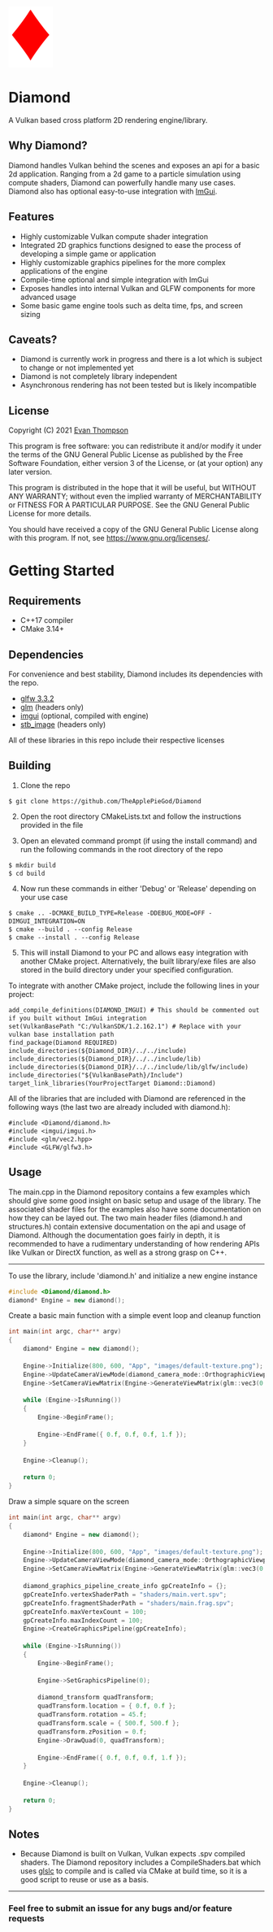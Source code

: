 ![Logo](logo.png)

# Diamond

A Vulkan based cross platform 2D rendering engine/library.

## Why Diamond?

Diamond handles Vulkan behind the scenes and exposes an api for a basic 2d application. Ranging from a 2d game to a particle simulation using compute shaders, Diamond can powerfully handle many use cases. Diamond also has optional easy-to-use integration with [ImGui](https://github.com/ocornut/imgui).

## Features
- Highly customizable Vulkan compute shader integration
- Integrated 2D graphics functions designed to ease the process of developing a simple game or application
- Highly customizable graphics pipelines for the more complex applications of the engine
- Compile-time optional and simple integration with ImGui 
- Exposes handles into internal Vulkan and GLFW components for more advanced usage
- Some basic game engine tools such as delta time, fps, and screen sizing 

## Caveats?

- Diamond is currently work in progress and there is a lot which is subject to change or not implemented yet
- Diamond is not completely library independent
- Asynchronous rendering has not been tested but is likely incompatible 

## License
Copyright (C) 2021 [Evan Thompson](https://evanthompson.site/)

This program is free software: you can redistribute it and/or modify
it under the terms of the GNU General Public License as published by
the Free Software Foundation, either version 3 of the License, or
(at your option) any later version.

This program is distributed in the hope that it will be useful,
but WITHOUT ANY WARRANTY; without even the implied warranty of
MERCHANTABILITY or FITNESS FOR A PARTICULAR PURPOSE.  See the
GNU General Public License for more details.

You should have received a copy of the GNU General Public License
along with this program.  If not, see <https://www.gnu.org/licenses/>.

# Getting Started

## Requirements
- C++17 compiler
- CMake 3.14+

## Dependencies
For convenience and best stability, Diamond includes its dependencies with the repo.

- [glfw 3.3.2](https://www.glfw.org/)
- [glm](https://github.com/g-truc/glm) (headers only)
- [imgui](https://github.com/ocornut/imgui) (optional, compiled with engine)
- [stb_image](https://github.com/nothings/stb) (headers only)

All of these libraries in this repo include their respective licenses

## Building
1. Clone the repo
```
$ git clone https://github.com/TheApplePieGod/Diamond
```

2. Open the root directory CMakeLists.txt and follow the instructions provided in the file

3. Open an elevated command prompt (if using the install command) and run the following commands in the root directory of the repo

```
$ mkdir build
$ cd build
```

4. Now run these commands in either 'Debug' or 'Release' depending on your use case

```
$ cmake .. -DCMAKE_BUILD_TYPE=Release -DDEBUG_MODE=OFF -DIMGUI_INTEGRATION=ON
$ cmake --build . --config Release
$ cmake --install . --config Release
```

5. This will install Diamond to your PC and allows easy integration with another CMake project. Alternatively, the built library/exe files are also stored in the build directory under your specified configuration.

To integrate with another CMake project, include the following lines in your project:
```
add_compile_definitions(DIAMOND_IMGUI) # This should be commented out if you built without ImGui integration
set(VulkanBasePath "C:/VulkanSDK/1.2.162.1") # Replace with your vulkan base installation path
find_package(Diamond REQUIRED)
include_directories(${Diamond_DIR}/../../include)
include_directories(${Diamond_DIR}/../../include/lib)
include_directories(${Diamond_DIR}/../../include/lib/glfw/include)
include_directories("${VulkanBasePath}/Include")
target_link_libraries(YourProjectTarget Diamond::Diamond)
```

All of the libraries that are included with Diamond are referenced in the following ways (the last two are already included with diamond.h):
```
#include <Diamond/diamond.h>
#include <imgui/imgui.h>
#include <glm/vec2.hpp>
#include <GLFW/glfw3.h>
```

## Usage

The main.cpp in the Diamond repository contains a few examples which should give some good insight on basic setup and usage of the library. The associated shader files for the examples also have some documentation on how they can be layed out. The two main header files (diamond.h and structures.h) contain extensive documentation on the api and usage of Diamond. Although the documentation goes fairly in depth, it is recommended to have a rudimentary understanding of how rendering APIs like Vulkan or DirectX function, as well as a strong grasp on C++.

---

To use the library, include 'diamond.h' and initialize a new engine instance

```cpp
#include <Diamond/diamond.h>
diamond* Engine = new diamond();
```

Create a basic main function with a simple event loop and cleanup function
```cpp
int main(int argc, char** argv)
{
    diamond* Engine = new diamond();
    
    Engine->Initialize(800, 600, "App", "images/default-texture.png");
    Engine->UpdateCameraViewMode(diamond_camera_mode::OrthographicViewportIndependent, glm::vec2(500.f, 500.f));
    Engine->SetCameraViewMatrix(Engine->GenerateViewMatrix(glm::vec3(0.f, 0.f, 5.f)));
    
    while (Engine->IsRunning())
    {
        Engine->BeginFrame();

        Engine->EndFrame({ 0.f, 0.f, 0.f, 1.f });
    }

    Engine->Cleanup();

    return 0;
}
```

Draw a simple square on the screen
```cpp
int main(int argc, char** argv)
{
    diamond* Engine = new diamond();
    
    Engine->Initialize(800, 600, "App", "images/default-texture.png");
    Engine->UpdateCameraViewMode(diamond_camera_mode::OrthographicViewportIndependent, glm::vec2(500.f, 500.f));
    Engine->SetCameraViewMatrix(Engine->GenerateViewMatrix(glm::vec3(0.f, 0.f, 5.f)));

    diamond_graphics_pipeline_create_info gpCreateInfo = {};
    gpCreateInfo.vertexShaderPath = "shaders/main.vert.spv";
    gpCreateInfo.fragmentShaderPath = "shaders/main.frag.spv";
    gpCreateInfo.maxVertexCount = 100;
    gpCreateInfo.maxIndexCount = 100;
    Engine->CreateGraphicsPipeline(gpCreateInfo);

    while (Engine->IsRunning())
    {
        Engine->BeginFrame();

        Engine->SetGraphicsPipeline(0);

        diamond_transform quadTransform;
        quadTransform.location = { 0.f, 0.f };
        quadTransform.rotation = 45.f;
        quadTransform.scale = { 500.f, 500.f };
        quadTransform.zPosition = 0.f;
        Engine->DrawQuad(0, quadTransform);

        Engine->EndFrame({ 0.f, 0.f, 0.f, 1.f });
    }

    Engine->Cleanup();

    return 0;
}
```

## Notes

- Because Diamond is built on Vulkan, Vulkan expects .spv compiled shaders. The Diamond repository includes a CompileShaders.bat which uses [glslc](https://github.com/google/shaderc/tree/main/glslc) to compile and is called via CMake at build time, so it is a good script to reuse or use as a basis.

---

### Feel free to submit an issue for any bugs and/or feature requests